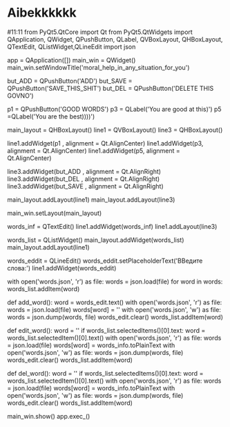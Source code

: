 # Aibekkkkkk
#11:11
from PyQt5.QtCore import Qt
from PyQt5.QtWidgets import QApplication, QWidget, QPushButton, QLabel, QVBoxLayout, QHBoxLayout, QTextEdit, QListWidget,QLineEdit
import json

app = QApplication([])
main_win = QWidget()
main_win.setWindowTitle('moral_help_in_any_situation_for_you')


but_ADD = QPushButton('ADD')
but_SAVE = QPushButton('SAVE_THIS_SHIT')
but_DEL = QPushButton('DELETE THIS GOVNO')

p1 = QPushButton('GOOD WORDS')
p3 = QLabel('You are good at this)')
p5 =QLabel('You are the best))))')

main_layout = QHBoxLayout()
line1 = QVBoxLayout()
line3 = QHBoxLayout()

line1.addWidget(p1 , alignment = Qt.AlignCenter)
line1.addWidget(p3, alignment = Qt.AlignCenter)
line1.addWidget(p5, alignment = Qt.AlignCenter)

line3.addWidget(but_ADD , alignment = Qt.AlignRight)
line3.addWidget(but_DEL , alignment = Qt.AlignRight)
line3.addWidget(but_SAVE , alignment = Qt.AlignRight)

main_layout.addLayout(line1)
main_layout.addLayout(line3)

main_win.setLayout(main_layout)



words_inf = QTextEdit()
line1.addWidget(words_inf)
line1.addLayout(line3)

words_list = QListWidget()
main_layout.addWidget(words_list)
main_layout.addLayout(line1)


words_eddit = QLineEdit()
words_eddit.setPlaceholderText('ВВедите слова:')
line1.addWidget(words_eddit)

with open('words.json', 'r') as file:
    words = json.load(file)
    for word in words:
        words_list.addItem(word)

def add_word():
    word = words_edit.text()
    with open('words.json', 'r') as file:
        words = json.load(file)
    words[word] = ''
    with open('words.json', 'w') as file:
        words = json.dump(words, file)
    words_edit.clear()
    words_list.addItem(word)


def edit_word():
    word = ''
    if words_list.selectedItems()[0].text:
        word = words_list.selectedItem()[0].text()
    with open('words.json', 'r') as file:
        words = json.load(file)
    words[word] = words_info.toPlainText
    with open('words.json', 'w') as file:
        words = json.dump(words, file)
    words_edit.clear()
    words_list.addItem(word)


def del_word():
    word = ''
    if words_list.selectedItems()[0].text:
        word = words_list.selectedItem()[0].text()
    with open('words.json', 'r') as file:
        words = json.load(file)
    words[word] = words_info.toPlainText
    with open('words.json', 'w') as file:
        words = json.dump(words, file)
    words_edit.clear()
    words_list.addItem(word)





main_win.show()
app.exec_()

